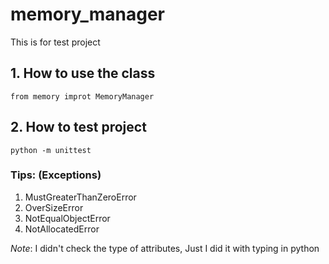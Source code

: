 # memory_manager
This is for test project

## 1. How to use the class
    from memory improt MemoryManager

## 2. How to test project
    python -m unittest 


### Tips: (Exceptions)

1. MustGreaterThanZeroError
2. OverSizeError
3. NotEqualObjectError
4. NotAllocatedError

_*Note*_: I didn't check the type of attributes, Just I did it with typing in python
    
